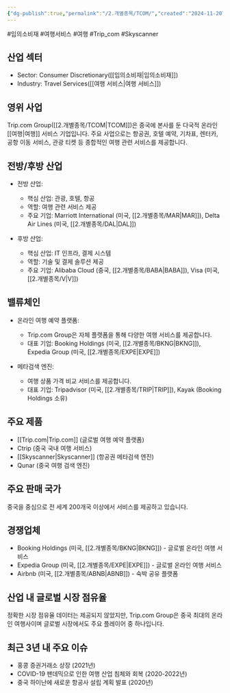 ```yaml
---
{"dg-publish":true,"permalink":"/2.개별종목/TCOM/","created":"2024-11-20T23:21:53.354+09:00","updated":"2025-06-03T20:06:01.524+09:00"}
---
```


#임의소비재 #여행서비스 #여행 #Trip_com #Skyscanner

## 산업 섹터

- Sector: Consumer Discretionary([[임의소비재\|임의소비재]])
- Industry: Travel Services([[여행 서비스\|여행 서비스]])

## 영위 사업

Trip.com Group([[2.개별종목/TCOM\|TCOM]])은 중국에 본사를 둔 다국적 온라인 [[여행\|여행]] 서비스 기업입니다. 주요 사업으로는 항공권, 호텔 예약, 기차표, 렌터카, 공항 이동 서비스, 관광 티켓 등 종합적인 여행 관련 서비스를 제공합니다.

## 전방/후방 산업

- 전방 산업:
    
    - 핵심 산업: 관광, 호텔, 항공
    - 역할: 여행 관련 서비스 제공
    - 주요 기업: Marriott International (미국, [[2.개별종목/MAR\|MAR]]), Delta Air Lines (미국, [[2.개별종목/DAL\|DAL]])
    
- 후방 산업:
    
    - 핵심 산업: IT 인프라, 결제 시스템
    - 역할: 기술 및 결제 솔루션 제공
    - 주요 기업: Alibaba Cloud (중국, [[2.개별종목/BABA\|BABA]]), Visa (미국, [[2.개별종목/V\|V]])
    

## 밸류체인

- 온라인 여행 예약 플랫폼:
    
    - Trip.com Group은 자체 플랫폼을 통해 다양한 여행 서비스를 제공합니다.
    - 대표 기업: Booking Holdings (미국, [[2.개별종목/BKNG\|BKNG]]), Expedia Group (미국, [[2.개별종목/EXPE\|EXPE]])
    
- 메타검색 엔진:
    
    - 여행 상품 가격 비교 서비스를 제공합니다.
    - 대표 기업: Tripadvisor (미국, [[2.개별종목/TRIP\|TRIP]]), Kayak (Booking Holdings 소유)
    

## 주요 제품

- [[Trip.com\|Trip.com]] (글로벌 여행 예약 플랫폼)
- Ctrip (중국 국내 여행 서비스)
- [[Skyscanner\|Skyscanner]] (항공권 메타검색 엔진)
- Qunar (중국 여행 검색 엔진)

## 주요 판매 국가

중국을 중심으로 전 세계 200개국 이상에서 서비스를 제공하고 있습니다.

## 경쟁업체

- Booking Holdings (미국, [[2.개별종목/BKNG\|BKNG]]) - 글로벌 온라인 여행 서비스
- Expedia Group (미국, [[2.개별종목/EXPE\|EXPE]]) - 글로벌 온라인 여행 서비스
- Airbnb (미국, [[2.개별종목/ABNB\|ABNB]]) - 숙박 공유 플랫폼

## 산업 내 글로벌 시장 점유율

정확한 시장 점유율 데이터는 제공되지 않았지만, Trip.com Group은 중국 최대의 온라인 여행사이며 글로벌 시장에서도 주요 플레이어 중 하나입니다.

## 최근 3년 내 주요 이슈

- 홍콩 증권거래소 상장 (2021년)
- COVID-19 팬데믹으로 인한 여행 산업 침체와 회복 (2020-2022년)
- 중국 하이난에 새로운 항공사 설립 계획 발표 (2020년)